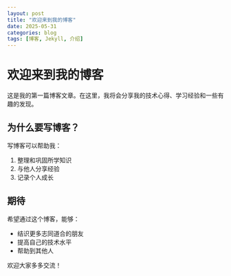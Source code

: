 ```yaml
---
layout: post
title: "欢迎来到我的博客"
date: 2025-05-31
categories: blog
tags: [博客, Jekyll, 介绍]
---
```


# 欢迎来到我的博客

这是我的第一篇博客文章。在这里，我将会分享我的技术心得、学习经验和一些有趣的发现。

## 为什么要写博客？

写博客可以帮助我：

1. 整理和巩固所学知识
2. 与他人分享经验
3. 记录个人成长

## 期待

希望通过这个博客，能够：

- 结识更多志同道合的朋友
- 提高自己的技术水平
- 帮助到其他人

欢迎大家多多交流！

